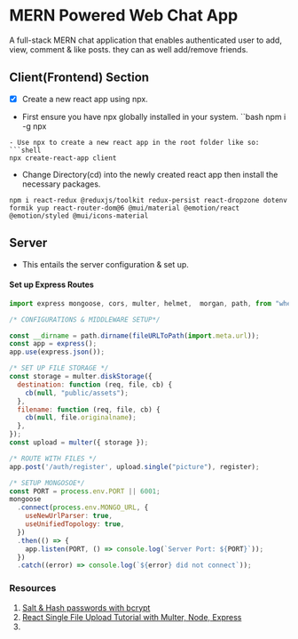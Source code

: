 # MERN Powered Web Chat App
A full-stack MERN chat application that enables authenticated user to add, view, comment & like posts. they can as well add/remove friends.

## Client(Frontend) Section
- [x] Create a new react app using npx.
- First ensure you have npx globally installed in your system.
``bash
npm i -g npx
```
- Use npx to create a new react app in the root folder like so:
```shell
npx create-react-app client
```
- Change Directory(cd) into the newly created react app then install the necessary packages.

```shell
npm i react-redux @reduxjs/toolkit redux-persist react-dropzone dotenv formik yup react-router-dom@6 @mui/material @emotion/react @emotion/styled @mui/icons-material
```

## Server 
- This entails the server configuration & set up.
#### Set up Express Routes

```javascript
import express mongoose, cors, multer, helmet,  morgan, path, from "wherever";

/* CONFIGURATIONS & MIDDLEWARE SETUP*/

const __dirname = path.dirname(fileURLToPath(import.meta.url));
const app = express();
app.use(express.json());

/* SET UP FILE STORAGE */
const storage = multer.diskStorage({
  destination: function (req, file, cb) {
    cb(null, "public/assets");
  },
  filename: function (req, file, cb) {
    cb(null, file.originalname);
  },
});
const upload = multer({ storage });

/* ROUTE WITH FILES */
app.post('/auth/register', upload.single("picture"), register);

/* SETUP MONGOSOE*/
const PORT = process.env.PORT || 6001;
mongoose
  .connect(process.env.MONGO_URL, {
    useNewUrlParser: true,
    useUnifiedTopology: true,
  })
  .then(() => {
    app.listen(PORT, () => console.log(`Server Port: ${PORT}`));
  })
  .catch((error) => console.log(`${error} did not connect`));
```

### Resources
1. [Salt & Hash passwords with bcrypt](https://heynode.com/blog/2020-04/salt-and-hash-passwords-bcrypt/)
2. [React Single File Upload Tutorial with Multer, Node, Express](https://www.positronx.io/react-file-upload-tutorial-with-node-express-and-multer/)
3. 